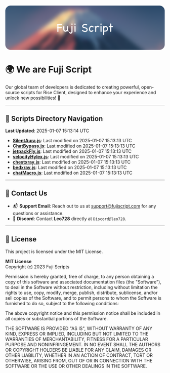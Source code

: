 ![Banner](.github/b.webp)

# 🌍 **We are Fuji Script**

Our global team of developers is dedicated to creating powerful, open-source scripts for Rise Client, designed to enhance your experience and unlock new possibilities! 🌟

---
<!-- SCRIPTS_NAVIGATION_START -->
## 📂 **Scripts Directory Navigation**

**Last Updated**: 2025-01-07 15:13:14 UTC

- **[SilentAura.js](scripts/SilentAura.js)**: Last modified on 2025-01-07 15:13:13 UTC
- **[ChatBypass.js](scripts/ChatBypass.js)**: Last modified on 2025-01-07 15:13:13 UTC
- **[jetpackFly.js](scripts/jetpackFly.js)**: Last modified on 2025-01-07 15:13:13 UTC
- **[velocityHylex.js](scripts/velocityHylex.js)**: Last modified on 2025-01-07 15:13:13 UTC
- **[chestxray.js](scripts/chestxray.js)**: Last modified on 2025-01-07 15:13:13 UTC
- **[bedxray.js](scripts/bedxray.js)**: Last modified on 2025-01-07 15:13:13 UTC
- **[chatMacro.js](scripts/chatMacro.js)**: Last modified on 2025-01-07 15:13:13 UTC

<!-- SCRIPTS_NAVIGATION_END -->

---

## 💬 **Contact Us**  
- 📬 **Support Email**: Reach out to us at [support@fujiscript.com](mailto:support@fujiscript.com) for any questions or assistance.  
- 💬 **Discord**: Contact **Leo728** directly at `Discord@leo728`.

---

## 📜 **License**

This project is licensed under the MIT License.  

**MIT License**  
Copyright (c) 2023 Fuji Scripts  

Permission is hereby granted, free of charge, to any person obtaining a copy of this software and associated documentation files (the "Software"), to deal in the Software without restriction, including without limitation the rights to use, copy, modify, merge, publish, distribute, sublicense, and/or sell copies of the Software, and to permit persons to whom the Software is furnished to do so, subject to the following conditions:  

The above copyright notice and this permission notice shall be included in all copies or substantial portions of the Software.  

THE SOFTWARE IS PROVIDED "AS IS", WITHOUT WARRANTY OF ANY KIND, EXPRESS OR IMPLIED, INCLUDING BUT NOT LIMITED TO THE WARRANTIES OF MERCHANTABILITY, FITNESS FOR A PARTICULAR PURPOSE AND NONINFRINGEMENT. IN NO EVENT SHALL THE AUTHORS OR COPYRIGHT HOLDERS BE LIABLE FOR ANY CLAIM, DAMAGES OR OTHER LIABILITY, WHETHER IN AN ACTION OF CONTRACT, TORT OR OTHERWISE, ARISING FROM, OUT OF OR IN CONNECTION WITH THE SOFTWARE OR THE USE OR OTHER DEALINGS IN THE SOFTWARE.  
